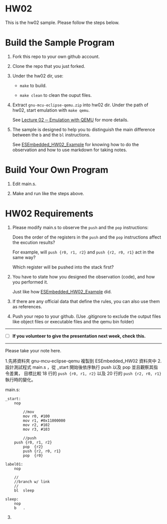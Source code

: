 HW02
===
This is the hw02 sample. Please follow the steps below.

# Build the Sample Program

1. Fork this repo to your own github account.

2. Clone the repo that you just forked.

3. Under the hw02 dir, use:

	* `make` to build.

	* `make clean` to clean the ouput files.

4. Extract `gnu-mcu-eclipse-qemu.zip` into hw02 dir. Under the path of hw02, start emulation with `make qemu`.

	See [Lecture 02 ─ Emulation with QEMU] for more details.

5. The sample is designed to help you to distinguish the main difference between the `b` and the `bl` instructions.  

	See [ESEmbedded_HW02_Example] for knowing how to do the observation and how to use markdown for taking notes.

# Build Your Own Program

1. Edit main.s.

2. Make and run like the steps above.

# HW02 Requirements

1. Please modify main.s to observe the `push` and the `pop` instructions:  

	Does the order of the registers in the `push` and the `pop` instructions affect the excution results?  

	For example, will `push {r0, r1, r2}` and `push {r2, r0, r1}` act in the same way?  

	Which register will be pushed into the stack first?

2. You have to state how you designed the observation (code), and how you performed it.  

	Just like how [ESEmbedded_HW02_Example] did.

3. If there are any official data that define the rules, you can also use them as references.

4. Push your repo to your github. (Use .gitignore to exclude the output files like object files or executable files and the qemu bin folder)

[Lecture 02 ─ Emulation with QEMU]: http://www.nc.es.ncku.edu.tw/course/embedded/02/#Emulation-with-QEMU
[ESEmbedded_HW02_Example]: https://github.com/vwxyzjimmy/ESEmbedded_HW02_Example

--------------------

- [ ] **If you volunteer to give the presentation next week, check this.**
--------------------

Please take your note here.

1.先將資料夾 gnu-mcu-eclipse-qemu 複製到 ESEmbedded_HW02 資料夾中
2.設計測試程式 main.s ，從 _start 開始後依序執行 push 以及 pop 並且觀察其指令差異， 目標比較 18 行的 `push {r0, r1, r2}` 以及 20 行的 `push {r2, r0, r1}` 執行時的變化。

main.s:

```assembly
_start:
	nop
        
        //mov
        mov r0, #100
        mov r1, #0x11000000
        mov r2, #102
        mov r3, #103

        //push
	push {r0, r1, r2}
        pop  {r2}
        push {r2, r0, r1}
        pop  {r0}
  
label01:
	nop

	//
	//branch w/ link
	//
	bl	sleep

sleep:
	nop
	b	.
```
3.


